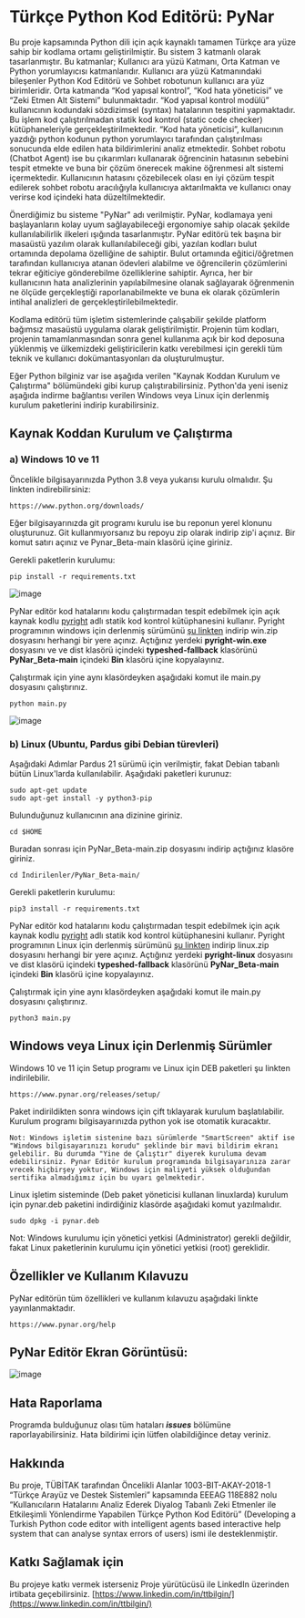 # Türkçe Python Kod Editörü: PyNar

Bu proje kapsamında Python dili için açık kaynaklı tamamen Türkçe ara yüze sahip bir kodlama ortamı geliştirilmiştir. Bu sistem 3 katmanlı olarak tasarlanmıştır. Bu katmanlar; Kullanıcı ara yüzü Katmanı, Orta Katman ve Python yorumlayıcısı katmanlarıdır. Kullanıcı ara yüzü Katmanındaki bileşenler Python Kod Editörü ve Sohbet robotunun kullanıcı ara yüz birimleridir. Orta katmanda “Kod yapısal kontrol”, “Kod hata yöneticisi” ve “Zeki Etmen Alt Sistemi” bulunmaktadır.  “Kod yapısal kontrol modülü” kullanıcının kodundaki sözdizimsel (syntax) hatalarının tespitini yapmaktadır. Bu işlem kod çalıştırılmadan statik kod kontrol (static code checker) kütüphaneleriyle gerçekleştirilmektedir. “Kod hata yöneticisi”, kullanıcının yazdığı python kodunun python yorumlayıcı tarafından çalıştırılması sonucunda elde edilen hata bildirimlerini analiz etmektedir. Sohbet robotu (Chatbot Agent) ise bu çıkarımları kullanarak öğrencinin hatasının sebebini tespit etmekte ve buna bir çözüm önerecek makine öğrenmesi alt sistemi içermektedir. Kullanıcının hatasını çözebilecek olası en iyi çözüm tespit edilerek sohbet robotu aracılığıyla kullanıcıya aktarılmakta ve kullanıcı onay verirse kod içindeki hata düzeltilmektedir.

Önerdiğimiz bu sisteme "PyNar" adı verilmiştir. PyNar, kodlamaya yeni başlayanların kolay uyum sağlayabileceği ergonomiye sahip olacak şekilde kullanılabilirlik ilkeleri ışığında tasarlanmıştır. PyNar editörü tek başına bir masaüstü yazılım olarak kullanılabileceği gibi, yazılan kodları bulut ortamında depolama özelliğine de sahiptir. Bulut ortamında eğitici/öğretmen tarafından kullanıcıya atanan ödevleri alabilme ve öğrencilerin çözümlerini tekrar eğiticiye gönderebilme özelliklerine sahiptir. Ayrıca, her bir kullanıcının hata analizlerinin yapılabilmesine olanak sağlayarak öğrenmenin ne ölçüde gerçekleştiği raporlanabilmekte ve buna ek olarak çözümlerin intihal analizleri de gerçekleştirilebilmektedir.

Kodlama editörü tüm işletim sistemlerinde çalışabilir şekilde platform bağımsız masaüstü uygulama olarak geliştirilmiştir. Projenin tüm kodları, projenin tamamlanmasından sonra genel kullanıma açık bir kod deposuna yüklenmiş ve ülkemizdeki geliştiricilerin katkı verebilmesi için gerekli tüm teknik ve kullanıcı dokümantasyonları da oluşturulmuştur.  

Eğer Python bilginiz var ise aşağıda verilen "Kaynak Koddan Kurulum ve Çalıştırma" bölümündeki gibi kurup çalıştırabilirsiniz. Python'da yeni iseniz aşağıda indirme bağlantısı verilen Windows veya Linux için derlenmiş kurulum paketlerini indirip kurabilirsiniz. 

## Kaynak Koddan Kurulum ve Çalıştırma
### a) Windows 10 ve 11

Öncelikle bilgisayarınızda Python 3.8 veya yukarısı kurulu olmalıdır. Şu linkten indirebilirsiniz:

    https://www.python.org/downloads/

Eğer bilgisayarınızda git programı kurulu ise bu reponun yerel klonunu oluşturunuz. Git kullanmıyorsanız bu repoyu zip olarak indirip zip'i açınız. Bir komut satırı açınız ve Pynar_Beta-main klasörü içine giriniz.

Gerekli paketlerin kurulumu:

    pip install -r requirements.txt

![image](https://user-images.githubusercontent.com/854154/194746108-6d753b8b-2e2f-4626-a4ea-5d4e3844cd7b.png)

PyNar editör kod hatalarını kodu çalıştırmadan tespit edebilmek için açık kaynak kodlu [pyright](https://github.com/microsoft/pyright) adlı statik kod kontrol kütüphanesini kullanır. Pyright programının windows için derlenmiş sürümünü [şu linkten](https://www.pynar.org/releases/pyright/1.1.266/) indirip win.zip dosyasını herhangi bir yere açınız. Açtığınız yerdeki **pyright-win.exe** dosyasını ve ve dist klasörü içindeki **typeshed-fallback** klasörünü  **PyNar_Beta-main** içindeki **Bin** klasörü içine kopyalayınız.

Çalıştırmak için yine aynı klasördeyken aşağıdaki komut ile main.py dosyasını çalıştırınız.

    python main.py

![image](https://user-images.githubusercontent.com/854154/194746862-960109b6-0193-4304-8f8a-7a5026036206.png)


### b) Linux (Ubuntu, Pardus gibi Debian türevleri)

Aşağıdaki Adımlar Pardus 21 sürümü için verilmiştir, fakat Debian tabanlı bütün Linux'larda kullanılabilir. Aşağıdaki paketleri kurunuz:

    sudo apt-get update
    sudo apt-get install -y python3-pip
    
Bulunduğunuz kullanıcının ana dizinine giriniz.

    cd $HOME
    
Buradan sonrası için PyNar_Beta-main.zip dosyasını indirip açtığınız klasöre giriniz.

    cd İndirilenler/PyNar_Beta-main/

Gerekli paketlerin kurulumu:

    pip3 install -r requirements.txt

PyNar editör kod hatalarını kodu çalıştırmadan tespit edebilmek için açık kaynak kodlu [pyright](https://github.com/microsoft/pyright) adlı statik kod kontrol kütüphanesini kullanır. Pyright programının Linux için derlenmiş sürümünü [şu linkten](https://www.pynar.org/releases/pyright/1.1.266/) indirip linux.zip dosyasını herhangi bir yere açınız. Açtığınız yerdeki **pyright-linux** dosyasını ve dist klasörü içindeki **typeshed-fallback** klasörünü  **PyNar_Beta-main** içindeki **Bin** klasörü içine kopyalayınız.

Çalıştırmak için yine aynı klasördeyken aşağıdaki komut ile main.py dosyasını çalıştırınız.

    python3 main.py


## Windows veya Linux için Derlenmiş Sürümler

Windows 10 ve 11 için Setup programı ve Linux için DEB paketleri şu linkten indirilebilir.

    https://www.pynar.org/releases/setup/

Paket indirildikten sonra windows için çift tıklayarak kurulum başlatılabilir. Kurulum programı bilgisayarınızda python yok ise otomatik kuracaktır.

    Not: Windows işletim sistenine bazı sürümlerde "SmartScreen" aktif ise "Windows bilgisayarınızı korudu" şeklinde bir mavi bildirim ekranı gelebilir. Bu durumda "Yine de Çalıştır" diyerek kuruluma devam edebilirsiniz. Pynar Editör kurulum programında bilgisayarınıza zarar vrecek hiçbirşey yoktur, Windows için maliyeti yüksek olduğundan sertifika almadığımız için bu uyarı gelmektedir.

Linux işletim sisteminde (Deb paket yöneticisi kullanan linuxlarda) kurulum için pynar.deb paketini indirdiğiniz klasörde aşağıdaki komut yazılmalıdır.

    sudo dpkg -i pynar.deb

Not: Windows kurulumu için yönetici yetkisi (Administrator) gerekli değildir, fakat Linux paketlerinin kurulumu için yönetici yetkisi (root) gereklidir.


## Özellikler ve Kullanım Kılavuzu

PyNar editörün tüm özellikleri ve kullanım kılavuzu aşağıdaki linkte yayınlanmaktadır.

    https://www.pynar.org/help


## PyNar Editör Ekran Görüntüsü:

![image](https://user-images.githubusercontent.com/854154/194748948-71439f12-d8cc-4c48-84d8-45d07198d16e.png)


## Hata Raporlama

Programda bulduğunuz olası tüm hataları ***issues*** bölümüne raporlayabilirsiniz. Hata bildirimi için lütfen olabildiğince detay veriniz.

## Hakkında

Bu proje, TÜBİTAK tarafından Öncelikli Alanlar 1003-BIT-AKAY-2018-1 “Türkçe Arayüz ve Destek Sistemleri” kapsamında EEEAG 118E882 nolu “Kullanıcıların Hatalarını Analiz Ederek Diyalog Tabanlı Zeki Etmenler ile Etkileşimli Yönlendirme Yapabilen Türkçe Python Kod Editörü” (Developing a Turkish Python code editor with intelligent agents based interactive help system that can analyse syntax errors of users) ismi ile desteklenmiştir.

## Katkı Sağlamak için

Bu projeye katkı vermek isterseniz Proje yürütücüsü ile LinkedIn üzerinden irtibata geçebilirsiniz. [https://www.linkedin.com/in/ttbilgin/](https://www.linkedin.com/in/ttbilgin/)
